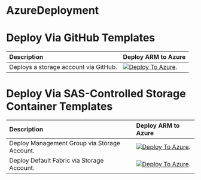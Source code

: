 # AzureDeployment


# Deploy Via GitHub Templates

| Description | Deploy ARM to Azure |
|:------------|:----------------|
| Deploys a storage account via GitHub. |[![Deploy To Azure](https://aka.ms/deploytoazurebutton)](https://portal.azure.com/#create/Microsoft.Template/uri/https%3A%2F%2Fraw.githubusercontent.com%2FNickP365%2FAzureDeployment%2FPROD%2FARM%2Ftest_storage.json). |


# Deploy Via SAS-Controlled Storage Container Templates

| Description | Deploy ARM to Azure |
|:------------|:----------------|
| Deploy Management Group via Storage Account. |[![Deploy To Azure](https://aka.ms/deploytoazurebutton)](https://portal.azure.com/#create/Microsoft.Template/uri/https%3A%2F%2Fstuksazd.blob.core.windows.net%2Ftestarm%2Fmg.json%3Fsp%3Drl%26st%3D2024-10-04T12%3A16%3A25Z%26se%3D2024-11-08T21%3A16%3A25Z%26spr%3Dhttps%26sv%3D2022-11-02%26sr%3Dc%26sig%3DOa732GZ9b8uuNBKN0pH3sjiJIPUvSvDEKacjWz%252F3Gto%253D). |
| Deploy Default Fabric via Storage Account. |[![Deploy To Azure](https://aka.ms/deploytoazurebutton)](https://portal.azure.com/#create/Microsoft.Template/uri/https%3A%2F%2Fstuksazd.blob.core.windows.net%2Ftestarm%2Fdeploy_fabric_no_default_values.json%3Fsp%3Drl%26st%3D2024-10-04T12%3A16%3A25Z%26se%3D2024-11-08T21%3A16%3A25Z%26spr%3Dhttps%26sv%3D2022-11-02%26sr%3Dc%26sig%3DOa732GZ9b8uuNBKN0pH3sjiJIPUvSvDEKacjWz%252F3Gto%253D). |